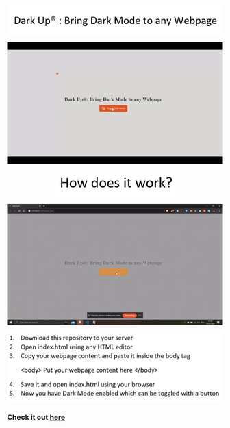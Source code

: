 <p align="center">
  <img src="https://github.com/ShankarNarayananS/Dark-Up/blob/master/darkup.PNG">
</p>

<p align="center">
  <img src="https://github.com/ShankarNarayananS/Dark-Up/blob/master/title.gif">
</p>


<p align="center">
  <img src="https://github.com/ShankarNarayananS/Dark-Up/blob/master/how_it_works.PNG">
</p>

<p align="center">
  <img src="https://github.com/ShankarNarayananS/Dark-Up/blob/master/main.gif">
</p>

<p align="center">
  <img src="https://github.com/ShankarNarayananS/Dark-Up/blob/master/instructions.PNG">
</p>

<h3> Check it out <a href="https://friendly-mcnulty-abb37e.netlify.app/">here</h3>






